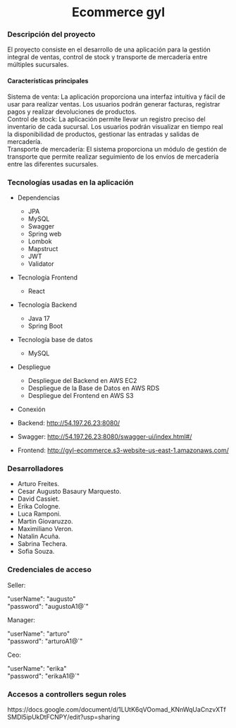 <h1 align="center"> Ecommerce gyl </h1>

<h3 >Descripción del proyecto</h3>
El proyecto consiste en el desarrollo de una aplicación para la gestión integral de ventas, control de stock y transporte de mercadería entre múltiples sucursales.
<h4>Características principales</h4>
Sistema de venta: La aplicación proporciona una interfaz intuitiva y fácil de usar para realizar ventas. Los usuarios podrán generar facturas, registrar pagos y realizar devoluciones de productos.
</br>
Control de stock: La aplicación permite llevar un registro preciso del inventario de cada sucursal. Los usuarios podrán visualizar en tiempo real la disponibilidad de productos, gestionar las entradas y salidas de mercadería.
</br>
Transporte de mercadería: El sistema proporciona un módulo de gestión de transporte que permite realizar seguimiento de los envíos de mercadería entre las diferentes sucursales.
<h3>Tecnologías usadas en la aplicación</h3>

- Dependencias

  - JPA
  - MySQL
  - Swagger
  - Spring web
  - Lombok
  - Mapstruct
  - JWT
  - Validator

- Tecnología Frontend

  - React

- Tecnología Backend

  - Java 17
  - Spring Boot

- Tecnología base de datos
  - MySQL
- Despliegue

  - Despliegue del Backend en AWS EC2
  - Despliegue de la Base de Datos en AWS RDS
  - Despliegue del Frontend en AWS S3

- Conexión
- Backend: http://54.197.26.23:8080/
- Swagger: http://54.197.26.23:8080/swagger-ui/index.html#/
- Frontend: http://gyl-ecommerce.s3-website-us-east-1.amazonaws.com/
<h3 >Desarrolladores</h3>

- Arturo Freites.
- Cesar Augusto Basaury Marquesto.
- David Cassiet.
- Erika Cologne.
- Luca Ramponi.
- Martin Giovaruzzo.
- Maximiliano Veron.
- Natalin Acuña.
- Sabrina Techera.
- Sofia Souza.

<h3 >Credenciales de acceso</h3>

Seller:

"userName": "augusto"
<br />
"password": "augustoA1@`"

Manager:

"userName": "arturo"
<br />
"password": "arturoA1@`"

Ceo:

"userName": "erika"
<br />
"password": "erikaA1@`"

<h3 >Accesos a controllers segun roles</h3>
https://docs.google.com/document/d/1LUtK6qVOomad_KNnWqUaCnzvXTfSMDl5ipUkDtFCNPY/edit?usp=sharing
